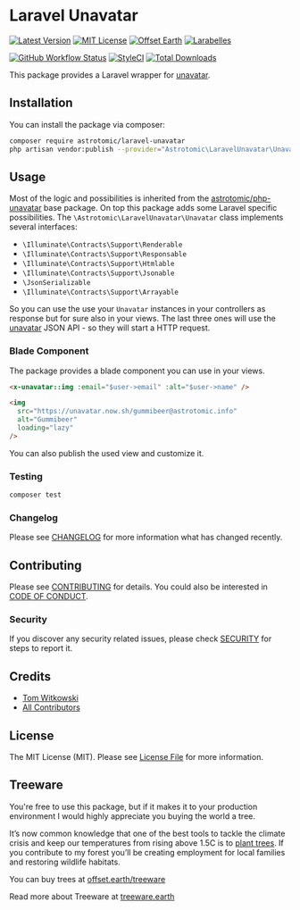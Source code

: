 # Laravel Unavatar

[![Latest Version](http://img.shields.io/packagist/v/astrotomic/laravel-unavatar.svg?label=Release&style=for-the-badge)](https://packagist.org/packages/astrotomic/laravel-unavatar)
[![MIT License](https://img.shields.io/github/license/Astrotomic/laravel-unavatar.svg?label=License&color=blue&style=for-the-badge)](https://github.com/Astrotomic/laravel-unavatar/blob/master/LICENSE)
[![Offset Earth](https://img.shields.io/badge/Treeware-%F0%9F%8C%B3-green?style=for-the-badge)](https://plant.treeware.earth/Astrotomic/laravel-unavatar)
[![Larabelles](https://img.shields.io/badge/Larabelles-%F0%9F%A6%84-lightpink?style=for-the-badge)](https://www.larabelles.com/)

[![GitHub Workflow Status](https://img.shields.io/github/workflow/status/Astrotomic/laravel-unavatar/run-tests?style=flat-square&logoColor=white&logo=github&label=Tests)](https://github.com/Astrotomic/laravel-unavatar/actions?query=workflow%3Arun-tests)
[![StyleCI](https://styleci.io/repos/242217544/shield)](https://styleci.io/repos/242217544)
[![Total Downloads](https://img.shields.io/packagist/dt/astrotomic/laravel-unavatar.svg?label=Downloads&style=flat-square)](https://packagist.org/packages/astrotomic/laravel-unavatar)

This package provides a Laravel wrapper for [unavatar](https://unavatar.now.sh).

## Installation

You can install the package via composer:

```bash
composer require astrotomic/laravel-unavatar
php artisan vendor:publish --provider="Astrotomic\LaravelUnavatar\UnavatarServiceProvider" --tag=config
```

## Usage

Most of the logic and possibilities is inherited from the [astrotomic/php-unavatar](https://github.com/Astrotomic/php-unavatar) base package.
On top this package adds some Laravel specific possibilities.
The `\Astrotomic\LaravelUnavatar\Unavatar` class implements several interfaces:

- `\Illuminate\Contracts\Support\Renderable`
- `\Illuminate\Contracts\Support\Responsable`
- `\Illuminate\Contracts\Support\Htmlable`
- `\Illuminate\Contracts\Support\Jsonable`
- `\JsonSerializable`
- `\Illuminate\Contracts\Support\Arrayable`

So you can use the use your `Unavatar` instances in your controllers as response but for sure also in your views.
The last three ones will use the [unavatar](https://unavatar.now.sh) JSON API - so they will start a HTTP request.

### Blade Component

The package provides a blade component you can use in your views.

```html
<x-unavatar::img :email="$user->email" :alt="$user->name" />

<img
  src="https://unavatar.now.sh/gummibeer@astrotomic.info"
  alt="Gummibeer"
  loading="lazy"
/>
```

You can also publish the used view and customize it.

### Testing

```bash
composer test
```

### Changelog

Please see [CHANGELOG](CHANGELOG.md) for more information what has changed recently.

## Contributing

Please see [CONTRIBUTING](https://github.com/Astrotomic/.github/blob/master/CONTRIBUTING.md) for details. You could also be interested in [CODE OF CONDUCT](https://github.com/Astrotomic/.github/blob/master/CODE_OF_CONDUCT.md).

### Security

If you discover any security related issues, please check [SECURITY](https://github.com/Astrotomic/.github/blob/master/SECURITY.md) for steps to report it.

## Credits

- [Tom Witkowski](https://github.com/Gummibeer)
- [All Contributors](../../contributors)

## License

The MIT License (MIT). Please see [License File](LICENSE.md) for more information.

## Treeware

You're free to use this package, but if it makes it to your production environment I would highly appreciate you buying the world a tree.

It’s now common knowledge that one of the best tools to tackle the climate crisis and keep our temperatures from rising above 1.5C is to [plant trees](https://www.bbc.co.uk/news/science-environment-48870920). If you contribute to my forest you’ll be creating employment for local families and restoring wildlife habitats.

You can buy trees at [offset.earth/treeware](https://plant.treeware.earth/Astrotomic/laravel-unavatar)

Read more about Treeware at [treeware.earth](https://treeware.earth)

